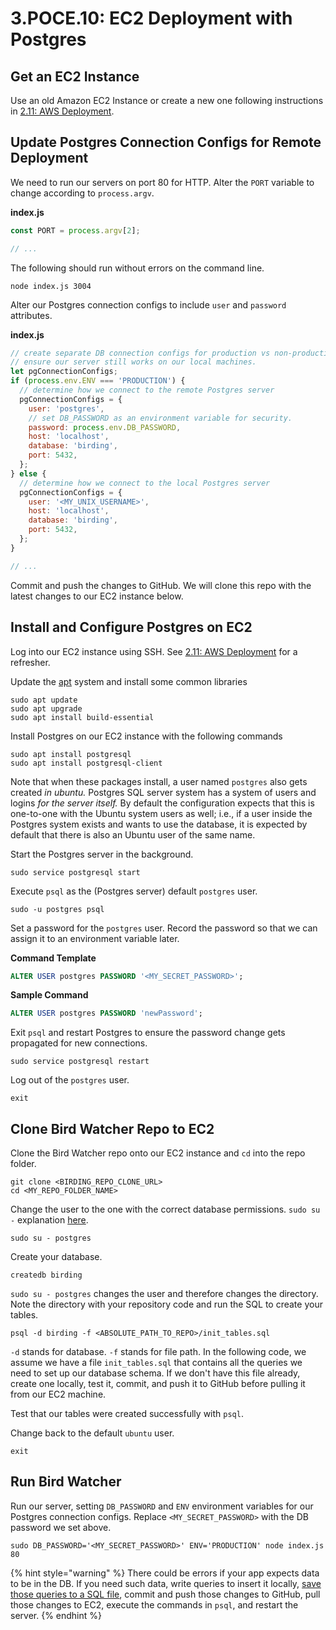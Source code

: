 # 3.POCE.10: EC2 Deployment with Postgres

## Get an EC2 Instance

Use an old Amazon EC2 Instance or create a new one following instructions in [2.11: AWS Deployment](../../2-backend-basics/2.11-deploy-server-to-cloud.md).

## Update Postgres Connection Configs for Remote Deployment

We need to run our servers on port 80 for HTTP. Alter the `PORT` variable to change according to `process.argv`.

**index.js**

```javascript
const PORT = process.argv[2];

// ...
```

The following should run without errors on the command line.

```text
node index.js 3004
```

Alter our Postgres connection configs to include `user` and `password` attributes.

**index.js**

```javascript
// create separate DB connection configs for production vs non-production environments.
// ensure our server still works on our local machines.
let pgConnectionConfigs;
if (process.env.ENV === 'PRODUCTION') {
  // determine how we connect to the remote Postgres server
  pgConnectionConfigs = {
    user: 'postgres',
    // set DB_PASSWORD as an environment variable for security.
    password: process.env.DB_PASSWORD,
    host: 'localhost',
    database: 'birding',
    port: 5432,
  };
} else {
  // determine how we connect to the local Postgres server
  pgConnectionConfigs = {
    user: '<MY_UNIX_USERNAME>',
    host: 'localhost',
    database: 'birding',
    port: 5432,
  };
}

// ...
```

Commit and push the changes to GitHub. We will clone this repo with the latest changes to our EC2 instance below.

## Install and Configure Postgres on EC2

Log into our EC2 instance using SSH. See [2.11: AWS Deployment](../../2-backend-basics/2.11-deploy-server-to-cloud.md#ssh-log-in) for a refresher.

Update the [apt](https://en.wikipedia.org/wiki/APT_%28software%29) system and install some common libraries

```text
sudo apt update
sudo apt upgrade
sudo apt install build-essential
```

Install Postgres on our EC2 instance with the following commands

```text
sudo apt install postgresql
sudo apt install postgresql-client
```

Note that when these packages install, a user named `postgres` also gets created _in ubuntu._ Postgres SQL server system has a system of users and logins _for the server itself._ By default the configuration expects that this is one-to-one with the Ubuntu system users as well; i.e., if a user inside the Postgres system exists and wants to use the database, it is expected by default that there is also an Ubuntu user of the same name.

Start the Postgres server in the background.

```text
sudo service postgresql start
```

Execute `psql` as the \(Postgres server\) default `postgres` user.

```text
sudo -u postgres psql
```

Set a password for the `postgres` user. Record the password so that we can assign it to an environment variable later.

**Command Template**

```sql
ALTER USER postgres PASSWORD '<MY_SECRET_PASSWORD>';
```

**Sample Command**

```sql
ALTER USER postgres PASSWORD 'newPassword';
```

Exit `psql` and restart Postgres to ensure the password change gets propagated for new connections.

```text
sudo service postgresql restart
```

Log out of the `postgres` user.

```text
exit
```

## Clone Bird Watcher Repo to EC2

Clone the Bird Watcher repo onto our EC2 instance and `cd` into the repo folder.

```text
git clone <BIRDING_REPO_CLONE_URL>
cd <MY_REPO_FOLDER_NAME>
```

Change the user to the one with the correct database permissions. `sudo su -` explanation [here](https://askubuntu.com/questions/376199/sudo-su-vs-sudo-i-vs-sudo-bin-bash-when-does-it-matter-which-is-used).

```text
sudo su - postgres
```

Create your database.

```text
createdb birding
```

`sudo su - postgres` changes the user and therefore changes the directory. Note the directory with your repository code and run the SQL to create your tables.

```
psql -d birding -f <ABSOLUTE_PATH_TO_REPO>/init_tables.sql
```

 `-d` stands for database. `-f` stands for file path. In the following code, we assume we have a file `init_tables.sql` that contains all the queries we need to set up our database schema. If we don't have this file already, create one locally, test it, commit, and push it to GitHub before pulling it from our EC2 machine.

Test that our tables were created successfully with `psql`.

Change back to the default `ubuntu` user.

```
exit
```

## Run Bird Watcher

Run our server, setting `DB_PASSWORD` and `ENV` environment variables for our Postgres connection configs. Replace `<MY_SECRET_PASSWORD>` with the DB password we set above. 

```text
sudo DB_PASSWORD='<MY_SECRET_PASSWORD>' ENV='PRODUCTION' node index.js 80
```

{% hint style="warning" %}
There could be errors if your app expects data to be in the DB. If you need such data, write queries to insert it locally, [save those queries to a SQL file](../3.4-sql-applications/3.4.9-database-setup-files.md#seed-sql), commit and push those changes to GitHub, pull those changes to EC2, execute the commands in `psql`, and restart the server.
{% endhint %}

